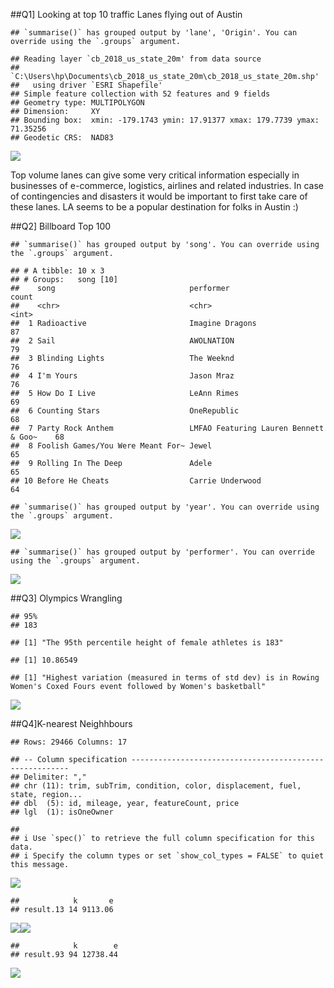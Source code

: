 ##Q1\] Looking at top 10 traffic Lanes flying out of Austin

    ## `summarise()` has grouped output by 'lane', 'Origin'. You can override using the `.groups` argument.

    ## Reading layer `cb_2018_us_state_20m' from data source 
    ##   `C:\Users\hp\Documents\cb_2018_us_state_20m\cb_2018_us_state_20m.shp' 
    ##   using driver `ESRI Shapefile'
    ## Simple feature collection with 52 features and 9 fields
    ## Geometry type: MULTIPOLYGON
    ## Dimension:     XY
    ## Bounding box:  xmin: -179.1743 ymin: 17.91377 xmax: 179.7739 ymax: 71.35256
    ## Geodetic CRS:  NAD83

![](PSV1_files/figure-markdown_strict/unnamed-chunk-1-1.png)

Top volume lanes can give some very critical information especially in
businesses of e-commerce, logistics, airlines and related industries. In
case of contingencies and disasters it would be important to first take
care of these lanes. LA seems to be a popular destination for folks in
Austin :)

##Q2\] Billboard Top 100

    ## `summarise()` has grouped output by 'song'. You can override using the `.groups` argument.

    ## # A tibble: 10 x 3
    ## # Groups:   song [10]
    ##    song                              performer                             count
    ##    <chr>                             <chr>                                 <int>
    ##  1 Radioactive                       Imagine Dragons                          87
    ##  2 Sail                              AWOLNATION                               79
    ##  3 Blinding Lights                   The Weeknd                               76
    ##  4 I'm Yours                         Jason Mraz                               76
    ##  5 How Do I Live                     LeAnn Rimes                              69
    ##  6 Counting Stars                    OneRepublic                              68
    ##  7 Party Rock Anthem                 LMFAO Featuring Lauren Bennett & Goo~    68
    ##  8 Foolish Games/You Were Meant For~ Jewel                                    65
    ##  9 Rolling In The Deep               Adele                                    65
    ## 10 Before He Cheats                  Carrie Underwood                         64

    ## `summarise()` has grouped output by 'year'. You can override using the `.groups` argument.

![](PSV1_files/figure-markdown_strict/unnamed-chunk-2-1.png)

    ## `summarise()` has grouped output by 'performer'. You can override using the `.groups` argument.

![](PSV1_files/figure-markdown_strict/unnamed-chunk-2-2.png)

##Q3\] Olympics Wrangling

    ## 95% 
    ## 183

    ## [1] "The 95th percentile height of female athletes is 183"

    ## [1] 10.86549

    ## [1] "Highest variation (measured in terms of std dev) is in Rowing Women's Coxed Fours event followed by Women's basketball"

![](PSV1_files/figure-markdown_strict/unnamed-chunk-3-1.png)

##Q4\]K-nearest Neighhbours

    ## Rows: 29466 Columns: 17

    ## -- Column specification --------------------------------------------------------
    ## Delimiter: ","
    ## chr (11): trim, subTrim, condition, color, displacement, fuel, state, region...
    ## dbl  (5): id, mileage, year, featureCount, price
    ## lgl  (1): isOneOwner

    ## 
    ## i Use `spec()` to retrieve the full column specification for this data.
    ## i Specify the column types or set `show_col_types = FALSE` to quiet this message.

![](PSV1_files/figure-markdown_strict/unnamed-chunk-4-1.png)

    ##            k       e
    ## result.13 14 9113.06

![](PSV1_files/figure-markdown_strict/unnamed-chunk-4-2.png)![](PSV1_files/figure-markdown_strict/unnamed-chunk-4-3.png)

    ##            k        e
    ## result.93 94 12738.44

![](PSV1_files/figure-markdown_strict/unnamed-chunk-4-4.png)
